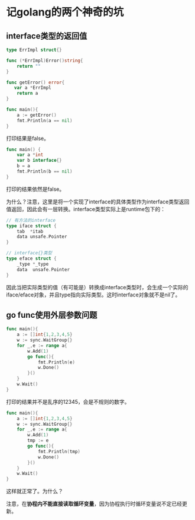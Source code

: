 # 记golang的两个神奇的坑
## interface类型的返回值
```go
type ErrImpl struct{}

func (*ErrImpl)Error()string{
    return ""
}

func getError() error{
   var a *ErrImpl
    return a
}

func main(){
    a := getError()
    fmt.Println(a == nil)
}
```
打印结果是false。  
```go
func main() {
	var a *int
	var b interface{}
	b = a
	fmt.Println(b == nil)
}

```
打印的结果依然是false。

为什么？注意，这里是将一个实现了interface的具体类型作为interface类型返回值返回，因此会有一层转换。interface类型实际上是runtime包下的：
```go
// 有方法的interface
type iface struct {
	tab  *itab
	data unsafe.Pointer
}

// interface{}类型
type eface struct {
	_type *_type
	data  unsafe.Pointer
}
```
因此当把实际类型的值（有可能是）转换成interface类型时，会生成一个实际的iface/eface对象，并且type指向实际类型。这时interface对象就不是nil了。

## go func使用外层参数问题
```go
func main(){
    a := []int{1,2,3,4,5}
    w := sync.WaitGroup{}
    for _,e := range a{
        w.Add(1)
        go func(){
            fmt.Println(e)
            w.Done()
        }()
    }
    w.Wait()
}
```
打印的结果并不是乱序的12345，会是不规则的数字。
```go
func main(){
    a := []int{1,2,3,4,5}
    w := sync.WaitGroup{}
    for _,e := range a{
        w.Add(1)
        tmp := e
        go func(){
            fmt.Println(tmp)
            w.Done()
        }()
    }
    w.Wait()
}
```
这样就正常了。为什么？

注意，在**协程内不能直接读取循环变量**，因为协程执行时循环变量说不定已经更新。